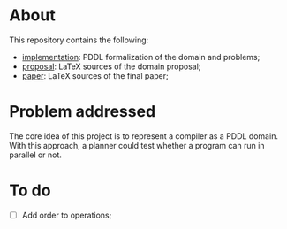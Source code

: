 # About

This repository contains the following:
- [implementation](./implementation): PDDL formalization of the domain and problems;
- [proposal](./scheer-proposal): LaTeX sources of the domain proposal;
- [paper](./scheer-paper): LaTeX sources of the final paper;


# Problem addressed

The core idea of this project is to represent a compiler as a PDDL domain. With this approach, a planner could test whether a program can run in parallel or not.


# To do

- [ ] Add order to operations;
